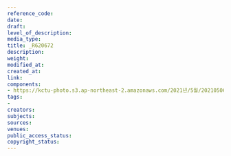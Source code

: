 ```yaml
---
reference_code: 
date: 
draft: 
level_of_description: 
media_type: 
title: _R620672
description: 
weight: 
modified_at: 
created_at: 
link: 
components:
- https://kctu-photo.s3.ap-northeast-2.amazonaws.com/2021년/5월/20210506_최저임금위원회+권순원+공익위원+사퇴촉구+기자회견/서울본부/_R620672.jpg
tags:
- 
creators: 
subjects: 
sources: 
venues: 
public_access_status: 
copyright_status: 
---
```

